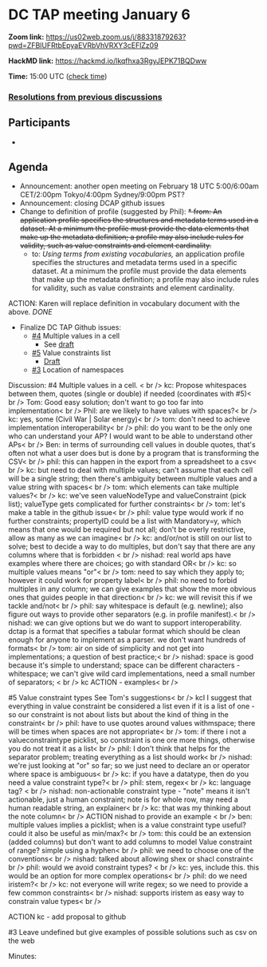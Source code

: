# DC TAP meeting January 6

**Zoom link:** https://us02web.zoom.us/j/88331879263?pwd=ZFBlUFRtbEpyaEVRbVhVRXY3cEFlZz09

**HackMD link:** https://hackmd.io/lkqfhxa3RgyJEPK71BQDww

**Time:** 15:00 UTC ([check time](https://www.timeanddate.com/worldclock/fixedtime.html?msg=DC+TAP&iso=20210106T15&p1=%3A&ah=1))


### [Resolutions from previous discussions](https://hackmd.io/tjFOwoqqTIid4jtfmVzkLg)

## Participants
*    
    
## Agenda
* Announcement: another open meeting on February 18 UTC 5:00/6:00am CET/2:00pm Tokyo/4:00pm Sydney/9:00pm PST?
* Announcement: closing DCAP github issues
* Change to definition of profile (suggested by Phil):
    ~~* from: An application profile specifies the structures and metadata terms used in a dataset. At a minimum the profile must provide the data elements that make up the metadata definition; a profile may also include rules for validity, such as value constraints and element cardinality.~~
    * to: *Using terms from existing vocabularies,* an application profile specifies the structures and metadata terms used in a specific dataset. At a minimum the profile must provide the data elements that make up the metadata definition; a profile may also include rules for validity, such as value constraints and element cardinality.

ACTION: Karen will replace definition in vocabulary document with the above. *DONE*

    
* Finalize DC TAP Github issues:
    * [#4](https://github.com/dcmi/dctap/issues/4) Multiple values in a cell
        * See [draft](https://github.com/dcmi/dctap/issues/5#issuecomment-756486195)
    * [#5](https://github.com/dcmi/dctap/issues/5) Value constraints list
        * [Draft](https://github.com/dcmi/dctap/issues/5#issuecomment-756189578)
    * [#3](https://github.com/dcmi/dctap/issues/3) Location of namespaces

Discussion:
#4 Multiple values in a cell. < br />
kc: Propose whitespaces between them, quotes (single or double) if needed (coordinates with #5)< br />
Tom: Good easy solution; don't want to go too far into implementation< br />
Phil: are we likely to have values with spaces?< br />
kc: yes, some (Civil War | Solar energy)< br />
tom: don't need to achieve implementation interoperability< br />
phil: do you want to be the only one who can understand your AP? I would want to be able to understand other APs< br />
Ben: in terms of surrounding cell values in double quotes, that's often not what a user does but is done by a program that is transforming the CSV< br />
phil: this can happen in the export from a spreadsheet to a csv< br />
kc: but need to deal with multiple values; can't assume that each cell will be a single string; then there's ambiguity between multiple values and a value string with spaces< br />
tom: which elements can take multiple values?< br />
kc: we've seen valueNodeType and valueConstraint (pick list); valueType gets complicated for further constraints< br />
tom: let's make a table in the github issue< br />
phil: value type would work if no further constraints; propertyID could be a list with Mandatory=y, which means that one would be required but not all; don't be overly restrictive, allow as many as we can imagine< br />
kc: and/or/not is still on our list to solve; best to decide a way to do multiples, but don't say that there are any columns where that is forbidden < br />
nishad: real world aps have examples where there are choices; go with standard OR< br />
kc: so multiple values means "or"< br />
tom: need to say which they apply to; however it could work for property label< br />
phil: no need to forbid multiples in any column; we can give examples that show the more obvious ones that guides people in that direction< br />
kc: we will revisit this if we tackle and/not< br />
phil: say whitespace is default (e.g. newline); also figure out ways to provide other separators (e.g. in profile manifest).< br />
nishad: we can give options but we do want to support interoperability. dctap is a format that specifies a tabular format which should be clean enough for anyone to implement as a parser. we don't want hundreds of formats< br />
tom: air on side of simplicity and not get into implementations; a question of best practice;< br />
nishad: space is good because it's simple to understand; space can be different characters - whitespace; we can't give wild card implementations, need a small number of separators; < br />
kc ACTION - examples< br />

 


#5 Value constraint types See Tom's suggestions< br />
kcI I suggest that everything in value constraint be considered a list even if it is a list of one - so our constraint is not about lists but about the kind of thing in the constraint< br />
phil: have to use  quotes around values withmspace; there will be times when spaces are not appropriate< br />
tom: if there i not a valueconstraintype picklist, so constraint is one ore more things, otherwise you do not treat it as a list< br />
phil: I don't think that helps for the separator problem; treating everything as a list should work< br />
nishad: we're just looking at "or" so far; so we just need to declare an or operator where space is ambiguous< br />
kc: if you have a datatype, then do you need a value constraint type?< br />
phil: stem, regex< br />
kc: language tag? < br />
nishad: non-actionable constraint type - "note" means it isn't actionable, just a human constraint; note is for whole row, may need a human readable string, an explainer< br />
kc: that was my thinking about the note column< br />
ACTION nishad to provide an example < br />
ben: multiple values implies a picklist; when is a value constraint type useful? could it also be useful as min/max?< br />
tom: this could be an extension (added columns) but don't want to add columns to model  Value constraint of range? simple using a hyphen< br />
phil: we need to choose one of the conventions< br />
nishad: talked about allowing shex or shacl constraint< br />
phil: would we avoid constraint types? < br />
kc: yes, include this. this would be an option for more complex operations< br />
phil: do we need iristem?< br />
kc: not everyone will write regex; so we need to provide a few common constraints< br />
nishad: supports iristem as easy way to constrain value types< br />

ACTION kc - add proposal to github




#3 Leave undefined but give examples of possible solutions such as csv on the web

Minutes:

